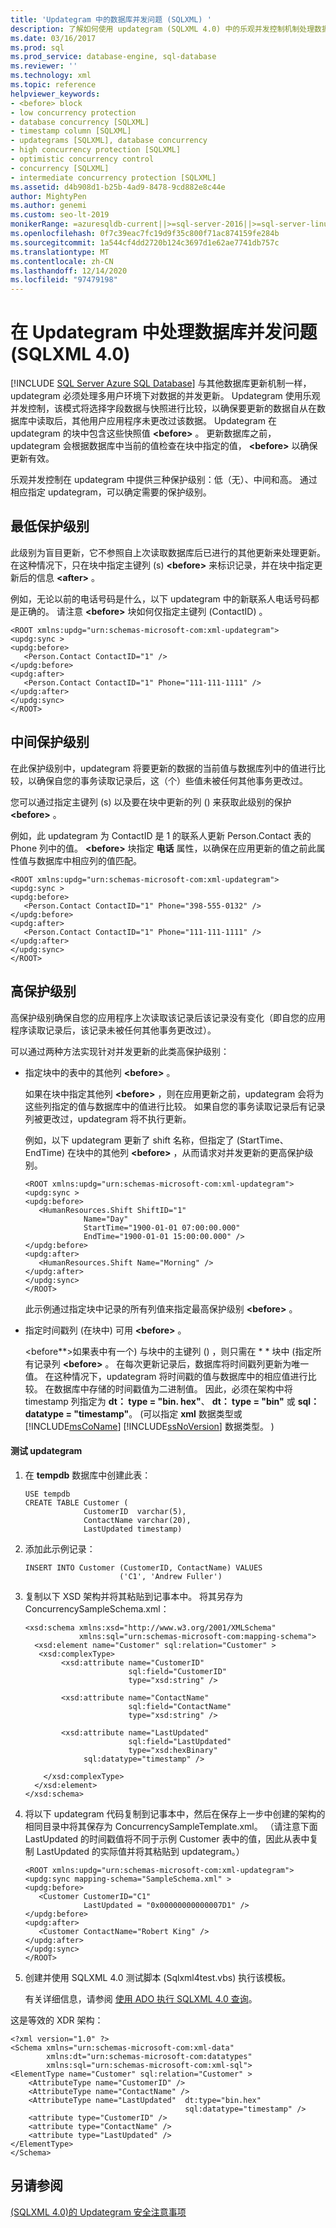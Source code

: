 ```yaml
---
title: 'Updategram 中的数据库并发问题 (SQLXML) '
description: 了解如何使用 updategram (SQLXML 4.0) 中的乐观并发控制机制处理数据库并发问题。
ms.date: 03/16/2017
ms.prod: sql
ms.prod_service: database-engine, sql-database
ms.reviewer: ''
ms.technology: xml
ms.topic: reference
helpviewer_keywords:
- <before> block
- low concurrency protection
- database concurrency [SQLXML]
- timestamp column [SQLXML]
- updategrams [SQLXML], database concurrency
- high concurrency protection [SQLXML]
- optimistic concurrency control
- concurrency [SQLXML]
- intermediate concurrency protection [SQLXML]
ms.assetid: d4b908d1-b25b-4ad9-8478-9cd882e8c44e
author: MightyPen
ms.author: genemi
ms.custom: seo-lt-2019
monikerRange: =azuresqldb-current||>=sql-server-2016||>=sql-server-linux-2017||=azuresqldb-mi-current
ms.openlocfilehash: 0f7c39eac7fc19d9f35c800f71ac874159fe284b
ms.sourcegitcommit: 1a544cf4dd2720b124c3697d1e62ae7741db757c
ms.translationtype: MT
ms.contentlocale: zh-CN
ms.lasthandoff: 12/14/2020
ms.locfileid: "97479198"
---
```

# <a name="handling-database-concurrency-issues-in-updategrams-sqlxml-40"></a>在 Updategram 中处理数据库并发问题 (SQLXML 4.0)
[!INCLUDE [SQL Server Azure SQL Database](../../../includes/applies-to-version/sql-asdb.md)]
  与其他数据库更新机制一样，updategram 必须处理多用户环境下对数据的并发更新。 Updategram 使用乐观并发控制，该模式将选择字段数据与快照进行比较，以确保要更新的数据自从在数据库中读取后，其他用户应用程序未更改过该数据。 Updategram 在 updategram 的块中包含这些快照值 **\<before>** 。 更新数据库之前，updategram 会根据数据库中当前的值检查在块中指定的值， **\<before>** 以确保更新有效。  
  
 乐观并发控制在 updategram 中提供三种保护级别：低（无）、中间和高。 通过相应指定 updategram，可以确定需要的保护级别。  
  
## <a name="lowest-level-of-protection"></a>最低保护级别  
 此级别为盲目更新，它不参照自上次读取数据库后已进行的其他更新来处理更新。 在这种情况下，只在块中指定主键列 (s) **\<before>** 来标识记录，并在块中指定更新后的信息 **\<after>** 。  
  
 例如，无论以前的电话号码是什么，以下 updategram 中的新联系人电话号码都是正确的。 请注意 **\<before>** 块如何仅指定主键列 (ContactID) 。  
  
```  
<ROOT xmlns:updg="urn:schemas-microsoft-com:xml-updategram">  
<updg:sync >  
<updg:before>  
   <Person.Contact ContactID="1" />  
</updg:before>  
<updg:after>  
   <Person.Contact ContactID="1" Phone="111-111-1111" />  
</updg:after>  
</updg:sync>  
</ROOT>  
```  
  
## <a name="intermediate-level-of-protection"></a>中间保护级别  
 在此保护级别中，updategram 将要更新的数据的当前值与数据库列中的值进行比较，以确保自您的事务读取记录后，这（个）些值未被任何其他事务更改过。  
  
 您可以通过指定主键列 (s) 以及要在块中更新的列 () 来获取此级别的保护 **\<before>** 。  
  
 例如，此 updategram 为 ContactID 是 1 的联系人更新 Person.Contact 表的 Phone 列中的值。 **\<before>** 块指定 **电话** 属性，以确保在应用更新的值之前此属性值与数据库中相应列的值匹配。  
  
```  
<ROOT xmlns:updg="urn:schemas-microsoft-com:xml-updategram">  
<updg:sync >  
<updg:before>  
   <Person.Contact ContactID="1" Phone="398-555-0132" />  
</updg:before>  
<updg:after>  
   <Person.Contact ContactID="1" Phone="111-111-1111" />  
</updg:after>  
</updg:sync>  
</ROOT>  
```  
  
## <a name="high-level-of-protection"></a>高保护级别  
 高保护级别确保自您的应用程序上次读取该记录后该记录没有变化（即自您的应用程序读取记录后，该记录未被任何其他事务更改过）。  
  
 可以通过两种方法实现针对并发更新的此类高保护级别：  
  
-   指定块中的表中的其他列 **\<before>** 。  
  
     如果在块中指定其他列 **\<before>** ，则在应用更新之前，updategram 会将为这些列指定的值与数据库中的值进行比较。 如果自您的事务读取记录后有记录列被更改过，updategram 将不执行更新。  
  
     例如，以下 updategram 更新了 shift 名称，但指定了 (StartTime、EndTime) 在块中的其他列 **\<before>** ，从而请求对并发更新的更高保护级别。  
  
    ```  
    <ROOT xmlns:updg="urn:schemas-microsoft-com:xml-updategram">  
    <updg:sync >  
    <updg:before>  
       <HumanResources.Shift ShiftID="1"   
                 Name="Day"   
                 StartTime="1900-01-01 07:00:00.000"   
                 EndTime="1900-01-01 15:00:00.000" />  
    </updg:before>  
    <updg:after>  
       <HumanResources.Shift Name="Morning" />  
    </updg:after>  
    </updg:sync>  
    </ROOT>  
    ```  
  
     此示例通过指定块中记录的所有列值来指定最高保护级别 **\<before>** 。  
  
-   指定时间戳列 (在块中) 可用 **\<before>** 。  
  
     \<before**>如果表中有一个) 与块中的主键列 () ，则只需在 * * 块中 (指定所有记录列 **\<before>** 。 在每次更新记录后，数据库将时间戳列更新为唯一值。 在这种情况下，updategram 将时间戳的值与数据库中的相应值进行比较。 在数据库中存储的时间戳值为二进制值。 因此，必须在架构中将 timestamp 列指定为 **dt： type = "bin. hex"**、 **dt： type = "bin"** 或 **sql： datatype = "timestamp"**。  (可以指定 **xml** 数据类型或 [!INCLUDE[msCoName](../../../includes/msconame-md.md)] [!INCLUDE[ssNoVersion](../../../includes/ssnoversion-md.md)] 数据类型。 )   
  
#### <a name="to-test-the-updategram"></a>测试 updategram  
  
1.  在 **tempdb** 数据库中创建此表：  
  
    ```  
    USE tempdb  
    CREATE TABLE Customer (  
                 CustomerID  varchar(5),  
                 ContactName varchar(20),  
                 LastUpdated timestamp)  
    ```  
  
2.  添加此示例记录：  
  
    ```  
    INSERT INTO Customer (CustomerID, ContactName) VALUES   
                         ('C1', 'Andrew Fuller')  
    ```  
  
3.  复制以下 XSD 架构并将其粘贴到记事本中。 将其另存为 ConcurrencySampleSchema.xml：  
  
    ```  
    <xsd:schema xmlns:xsd="http://www.w3.org/2001/XMLSchema"  
                xmlns:sql="urn:schemas-microsoft-com:mapping-schema">  
      <xsd:element name="Customer" sql:relation="Customer" >  
       <xsd:complexType>  
            <xsd:attribute name="CustomerID"    
                           sql:field="CustomerID"   
                           type="xsd:string" />   
  
            <xsd:attribute name="ContactName"    
                           sql:field="ContactName"   
                           type="xsd:string" />  
  
            <xsd:attribute name="LastUpdated"   
                           sql:field="LastUpdated"   
                           type="xsd:hexBinary"   
                 sql:datatype="timestamp" />  
  
        </xsd:complexType>  
      </xsd:element>  
    </xsd:schema>  
    ```  
  
4.  将以下 updategram 代码复制到记事本中，然后在保存上一步中创建的架构的相同目录中将其保存为 ConcurrencySampleTemplate.xml。 （请注意下面 LastUpdated 的时间戳值将不同于示例 Customer 表中的值，因此从表中复制 LastUpdated 的实际值并将其粘贴到 updategram。）  
  
    ```  
    <ROOT xmlns:updg="urn:schemas-microsoft-com:xml-updategram">  
    <updg:sync mapping-schema="SampleSchema.xml" >  
    <updg:before>  
       <Customer CustomerID="C1"   
                 LastUpdated = "0x00000000000007D1" />  
    </updg:before>  
    <updg:after>  
       <Customer ContactName="Robert King" />  
    </updg:after>  
    </updg:sync>  
    </ROOT>  
    ```  
  
5.  创建并使用 SQLXML 4.0 测试脚本 (Sqlxml4test.vbs) 执行该模板。  
  
     有关详细信息，请参阅 [使用 ADO 执行 SQLXML 4.0 查询](../../../relational-databases/sqlxml/using-ado-to-execute-sqlxml-4-0-queries.md)。  
  
 这是等效的 XDR 架构：  
  
```  
<?xml version="1.0" ?>  
<Schema xmlns="urn:schemas-microsoft-com:xml-data"  
        xmlns:dt="urn:schemas-microsoft-com:datatypes"  
        xmlns:sql="urn:schemas-microsoft-com:xml-sql">  
<ElementType name="Customer" sql:relation="Customer" >  
    <AttributeType name="CustomerID" />  
    <AttributeType name="ContactName" />  
    <AttributeType name="LastUpdated"  dt:type="bin.hex"   
                                       sql:datatype="timestamp" />  
    <attribute type="CustomerID" />  
    <attribute type="ContactName" />  
    <attribute type="LastUpdated" />  
</ElementType>  
</Schema>  
```  
  
## <a name="see-also"></a>另请参阅  
 [&#40;SQLXML 4.0&#41;的 Updategram 安全注意事项 ](../../../relational-databases/sqlxml-annotated-xsd-schemas-xpath-queries/security/updategram-security-considerations-sqlxml-4-0.md)  
  
  
